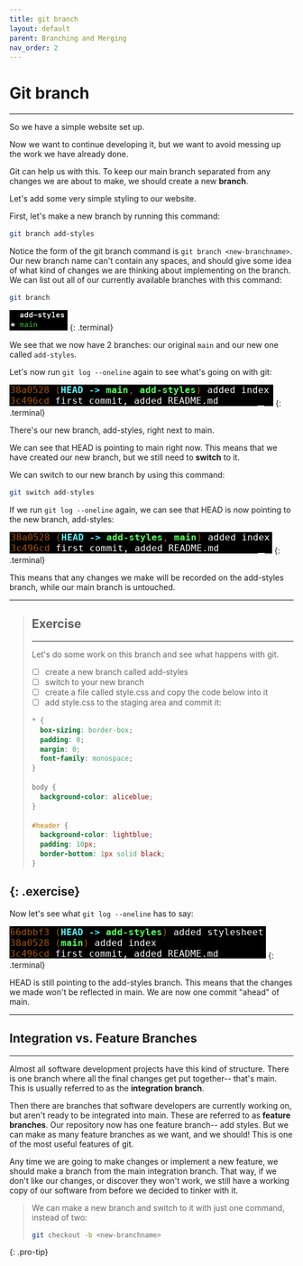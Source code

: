 ```yaml
---
title: git branch
layout: default
parent: Branching and Merging
nav_order: 2
---
```

# Git branch
---
So we have a simple website set up. 

Now we want to continue developing it, but we want to avoid messing up the work we have already done.

Git can help us with this. To keep our main branch separated from any changes we are about to make, we should create a new __branch__.

Let's add some very simple styling to our website. 

First, let's make a new branch by running this command:

```bash
git branch add-styles
```

Notice the form of the git branch command is ```git branch <new-branchname>```. Our new branch name can't contain any spaces, and should give some idea of what kind of changes we are thinking about implementing on the branch. We can list out all of our currently available branches with this command:

```bash
git branch
```
![check branch](../images/branch/list-branch.png)
{: .terminal}

We see that we now have 2 branches: our original `main` and our new one called `add-styles`.

Let's now run ```git log --oneline``` again to see what's going on with git:

![check branch](../images/branch/check-branch.png)
{: .terminal}

There's our new branch, add-styles, right next to main.

We can see that HEAD is pointing to main right now. This means that we have created our new branch, but we still need to __switch__ to it.

We can switch to our new branch by using this command:

```bash
git switch add-styles
```

If we run ```git log --oneline``` again, we can see that HEAD is now pointing to the new branch, add-styles:

![switched](../images/branch/switched.png)
{: .terminal}

 This means that any changes we make will be recorded on the add-styles branch, while our main branch is untouched.

---
> ## Exercise
> ---
> 
>  Let's do some work on this branch and see what happens with git. 
> 
>  - [ ] create a new branch called add-styles
>  - [ ] switch to your new branch
>  - [ ] create a file called style.css and copy the code below into it
> - [ ] add style.css to the staging area and commit it:
> 
> ```css
> * {
> 	box-sizing: border-box;
> 	padding: 0;
> 	margin: 0;
> 	font-family: monospace;
> }
> 
> body {
> 	background-color: aliceblue;
> }
> 
> #header {
> 	background-color: lightblue;
> 	padding: 10px;
> 	border-bottom: 1px solid black;
> }
> ```
> 
{: .exercise}
---


Now let's see what ```git log --oneline``` has to say:

![committed](../images/branch/committed.png)
{: .terminal}

HEAD is still pointing to the add-styles branch. This means that the changes we made won't be reflected in main. We are now one commit "ahead" of main. 

---
## Integration vs. Feature Branches
---

Almost all software development projects have this kind of structure. There is one branch where all the final changes get put together-- that's main. This is usually referred to as the __integration branch__. 

Then there are branches that software developers are currently working on, but aren't ready to be integrated into main. These are referred to as __feature branches__. Our repository now has one feature branch-- add styles. But we can make as many feature branches as we want, and we should! This is one of the most useful features of git. 

Any time we are going to make changes or implement a new feature, we should make a branch from the main integration branch. That way, if we don't like our changes, or discover they won't work, we still have a working copy of our software from before we decided to tinker with it.

> We can make a new branch and switch to it with just one command, instead of two:
> ```bash
> git checkout -b <new-branchname>
> ```
{: .pro-tip}
